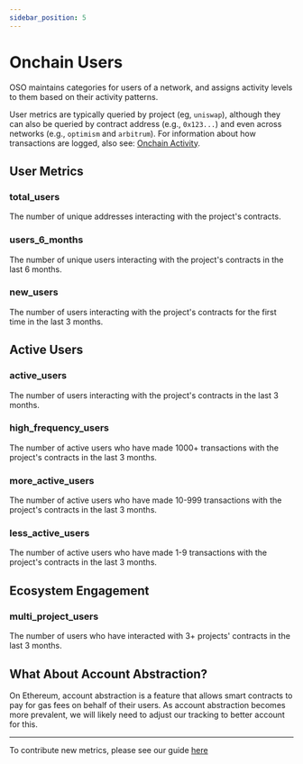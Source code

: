 ```yaml
---
sidebar_position: 5
---
```


# Onchain Users

OSO maintains categories for users of a network, and assigns activity levels to them based on their activity patterns.

User metrics are typically queried by project (eg, `uniswap`), although they can also be queried by contract address (e.g., `0x123...`) and even across networks (e.g., `optimism` and `arbitrum`). For information about how transactions are logged, also see: [Onchain Activity](./onchain_activity).

## User Metrics

### total_users

The number of unique addresses interacting with the project's contracts.

### users_6_months

The number of unique users interacting with the project's contracts in the last 6 months.

### new_users

The number of users interacting with the project's contracts for the first time in the last 3 months.

## Active Users

### active_users

The number of users interacting with the project's contracts in the last 3 months.

### high_frequency_users

The number of active users who have made 1000+ transactions with the project's contracts in the last 3 months.

### more_active_users

The number of active users who have made 10-999 transactions with the project's contracts in the last 3 months.

### less_active_users

The number of active users who have made 1-9 transactions with the project's contracts in the last 3 months.

## Ecosystem Engagement

### multi_project_users

The number of users who have interacted with 3+ projects' contracts in the last 3 months.

## What About Account Abstraction?

On Ethereum, account abstraction is a feature that allows smart contracts to pay for gas fees on behalf of their users. As account abstraction becomes more prevalent, we will likely need to adjust our tracking to better account for this.

---

To contribute new metrics, please see our guide [here](../../../contribute/impact-models)
